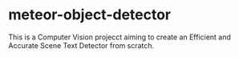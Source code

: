 # meteor-object-detector

This is a Computer Vision projecct aiming to create an Efficient and Accurate Scene Text Detector from scratch.





 
 






 



 
 
